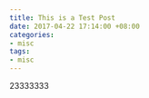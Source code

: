 ```yaml
---
title: This is a Test Post
date: 2017-04-22 17:14:00 +08:00
categories:
- misc
tags:
- misc
---
```


23333333